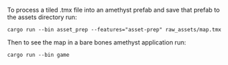 To process a tiled .tmx file into an amethyst prefab and save that prefab to the assets directory run:

`cargo run --bin asset_prep --features="asset-prep" raw_assets/map.tmx`


Then to see the map in a bare bones amethyst application run:

`cargo run --bin game`
